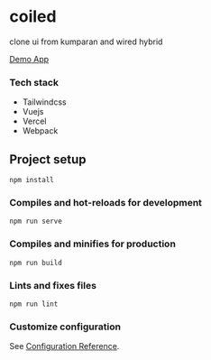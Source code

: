 # coiled

clone ui from kumparan and wired hybrid

[Demo App](https://coiled.vercel.app/)

### Tech stack

- Tailwindcss
- Vuejs
- Vercel
- Webpack

## Project setup
```
npm install
```

### Compiles and hot-reloads for development
```
npm run serve
```

### Compiles and minifies for production
```
npm run build
```

### Lints and fixes files
```
npm run lint
```

### Customize configuration
See [Configuration Reference](https://cli.vuejs.org/config/).
